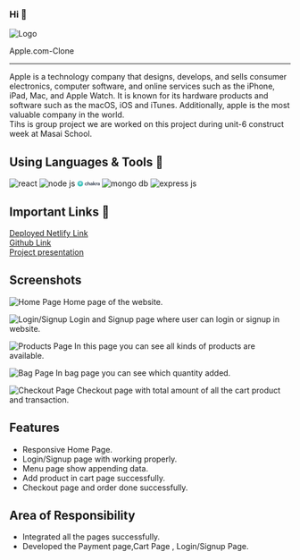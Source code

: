 ### Hi 👋 
![Logo](https://i.postimg.cc/QNk7hLNg/photo-6228819687765031348-y.jpg)

Apple.com-Clone
<hr>
Apple is a technology company that designs, develops, and sells consumer electronics, computer software, and online services such as the iPhone, iPad, Mac, and Apple Watch. It is known for its hardware products and software such as the macOS, iOS and iTunes. Additionally, apple is the most valuable company in the world.

<br >
Tihs is group project we are worked on this project during unit-6 construct week at Masai School.

## Using Languages & Tools 🧰
<img width="40px" src="https://reactjs.org/logo-og.png" alt="react"
/>
<img width="40px" src="https://images.g2crowd.com/uploads/product/image/large_detail/large_detail_f0b606abb6d19089febc9faeeba5bc05/nodejs-development-services.png" alt="node js"
 />
 <img width="40px" src="https://raw.githubusercontent.com/chakra-ui/chakra-ui/main/media/logo-colored@2x.png?raw=true" alt="chakra ui" />
 <img width="40px" src="https://miro.medium.com/max/512/1*doAg1_fMQKWFoub-6gwUiQ.png" alt="mongo db"/>
 <img width="40px" src="https://miro.medium.com/max/1400/1*XP-mZOrIqX7OsFInN2ngRQ.png" alt="express js"
 />

## Important Links 🔗
<a href="https://apple0.netlify.app/">Deployed Netlify Link</a>
<br>
<a href="https://github.com/sujeetcoder/abstracted-wren-623">Github Link</a>
<br>
<a href="https://drive.google.com/file/d/1rgOBSlrRNzM2KNVS27ahvDnYna8Jf10j/view">Project presentation</a>

## Screenshots


![Home Page](https://i.postimg.cc/tC38KPnD/Screenshot-2021-11-28-at-19-56-53-apple-com.png)
Home page of the website.

![Login/Signup](https://i.postimg.cc/1R6kzHbr/Screenshot-88.png)
Login and Signup page where user can login or signup in website. 


![Products Page](https://i.postimg.cc/XYhLdMCG/Screenshot-89.png)
In this page you can see all kinds of products are available.

![Bag Page](https://i.postimg.cc/6368Qqpd/Screenshot-90.png)
In bag page you can see which quantity added.

![Checkout Page](https://i.postimg.cc/fRjW0sF5/Screenshot-91.png)
Checkout page with total amount of all the cart product and transaction.

## Features
- Responsive Home Page.
- Login/Signup page with working properly.
- Menu page show appending data.
- Add product in cart page successfully.
- Checkout page and order done successfully. 

## Area of Responsibility

- Integrated all the pages successfully.
- Developed the Payment page,Cart Page , Login/Signup Page.
